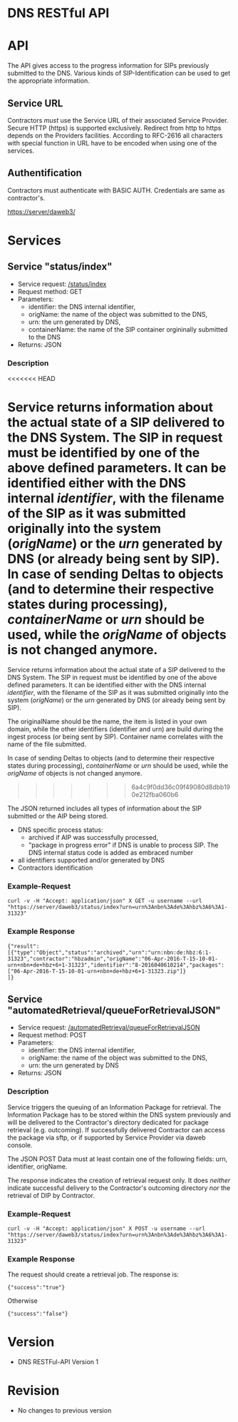 DNS RESTful API             
========      

# API
The API gives access to the progress information for SIPs previously submitted to the DNS. Various kinds of SIP-Identification can be used to get the appropriate information.

## Service URL
Contractors *must* use the Service URL of their associated Service Provider. Secure HTTP (https) is supported exclusively. Redirect from http to https depends on the Providers facilities.  According to RFC-2616 all characters with special function in URL have to be encoded when using one of the services.

## Authentification

Contractors must authenticate with BASIC AUTH. Credentials are same as contractor's.

[https://server/daweb3/](https://Server/daweb3/)

# Services

## Service "status/index"

* Service request: [/status/index](https://server/daweb3/status/index)
* Request method: GET
* Parameters:
    * identifier: the DNS internal identifier,
    * origName: the name of the object was submitted to the DNS,
    * urn: the urn generated by DNS,
    * containerName: the name of the SIP container orgininally submitted to the DNS
* Returns: JSON

### Description
<<<<<<< HEAD

Service returns information about the actual state of a SIP delivered to the DNS System. The SIP in request must be identified by one of the above defined parameters. It can be identified either with the DNS internal *identifier*, with the filename of the SIP as it was submitted originally into the system (*origName*) or the *urn* generated by DNS (or already being sent by SIP). In case of sending Deltas to objects (and to determine their respective states during processing), *containerName* or *urn* should be used, while the *origName* of objects is not changed anymore. 
=======
Service returns information about the actual state of a SIP delivered to the DNS System. The SIP in request must be identified by one of the above defined parameters. It can be identified either with the DNS internal *identifier*, with the filename of the SIP as it was submitted originally into the system (*origName*) or the *urn* generated by DNS (or already being sent by SIP). 

The originalName should be the name, the item is listed in your own domain, while the other identifiers (identifier and urn) are build during the ingest process (or being sent by SIP). Container name correlates with the name of the file submitted.

In case of sending Deltas to objects (and to determine their respective states during processing), *containerName* or *urn* should be used, while the *origName* of objects is not changed anymore. 
>>>>>>> 6a4c9f0dd36c09f49080d8dbb190e212fba060b6

The JSON returned includes all types of information about the SIP submitted or the AIP being stored. 

* DNS specific process status: 
    * archived if AIP was successfully processed, 
    * "package in progress error" if DNS is unable to process SIP. The DNS internal status code is added as embraced number 
* all identifiers supported and/or generated by DNS
* Contractors identification

### Example-Request

    curl -v -H "Accept: application/json" X GET -u username --url "https://server/daweb3/status/index?urn=urn%3Anbn%3Ade%3Ahbz%3A6%3A1-31323"

### Example Response    

    {"result":
    [{"type":"Object","status":"archived","urn":"urn:nbn:de:hbz:6:1-31323","contractor":"hbzadmin","origName":"06-Apr-2016-T-15-10-01-urn+nbn+de+hbz+6+1-31323","identifier":"8-2016040610214","packages":["06-Apr-2016-T-15-10-01-urn+nbn+de+hbz+6+1-31323.zip"]}
    ]}

## Service "automatedRetrieval/queueForRetrievalJSON"

* Service request: [/automatedRetrieval/queueForRetrievalJSON](https://server/daweb3/automatedRetrieval/queueForRetrievalJSON)
* Request method: POST
* Parameters:
    * identifier: the DNS internal identifier,
    * origName: the name of the object was submitted to the DNS,
    * urn: the urn generated by DNS
* Returns: JSON


### Description
Service triggers the queuing of an Information Package for retrieval. The Information Package has to be stored within the DNS system previously and will be delivered to the Contractor's directory dedicated for package retrieval (e.g. outcoming). If successfully delivered Contractor can access the package via sftp, or if supported by Service Provider via daweb console.

The JSON POST Data must at least contain one of the following fields: urn, identifier, origName.

The response indicates the creation of retrieval request only. It does *neither* indicate successful delivery to the Contractor's outcoming directory *nor* the retrieval of DIP by Contractor.

### Example-Request

    curl -v -H "Accept: application/json" X POST -u username --url "https://server/daweb3/status/index?urn=urn%3Anbn%3Ade%3Ahbz%3A6%3A1-31323"

### Example Response    

The request should create a retrieval job. The response is: 

    {"success":"true"}
    
Otherwise 

    {"success":"false"}

   
    
# Version

* DNS RESTFul-API Version 1

# Revision

* No changes to previous version  
